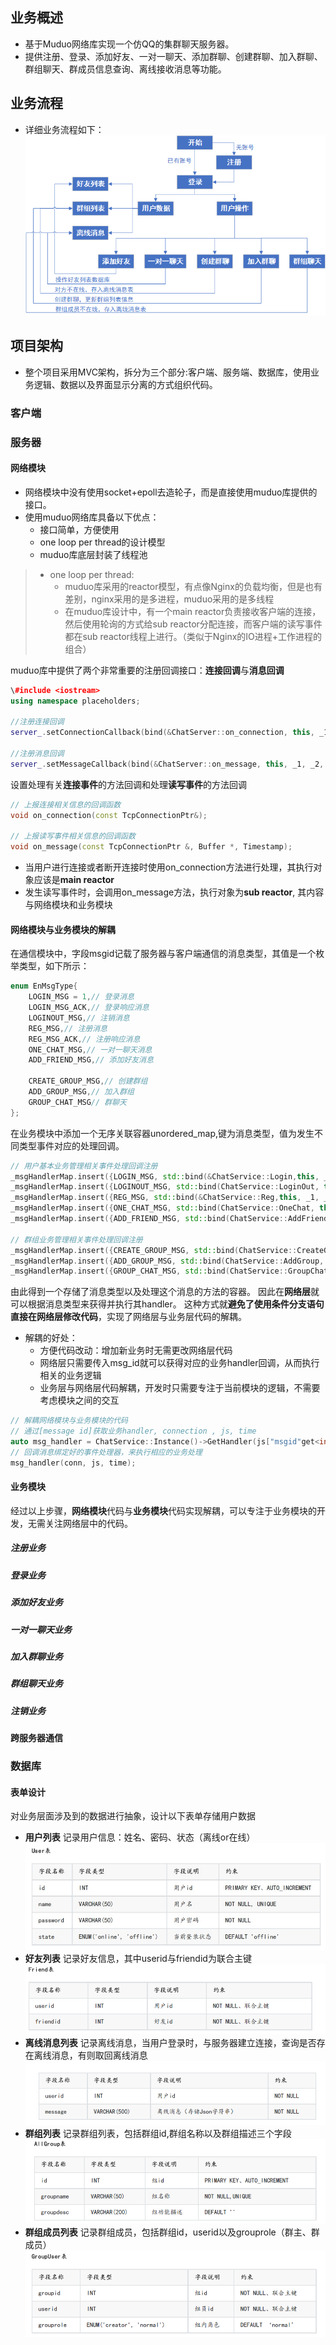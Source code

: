 ## 业务概述
- 基于Muduo网络库实现一个仿QQ的集群聊天服务器。
- 提供注册、登录、添加好友、一对一聊天、添加群聊、创建群聊、加入群聊、群组聊天、群成员信息查询、离线接收消息等功能。
## 业务流程
- 详细业务流程如下：
![业务流程](%E4%B8%9A%E5%8A%A1%E6%B5%81%E7%A8%8B.png)
## 项目架构
- 整个项目采用MVC架构，拆分为三个部分:客户端、服务端、数据库，使用业务逻辑、数据以及界面显示分离的方式组织代码。
### 客户端

### 服务器 
#### 网络模块
- 网络模块中没有使用socket+epoll去造轮子，而是直接使用muduo库提供的接口。
- 使用muduo网络库具备以下优点：
  - 接口简单，方便使用
  - one loop per thread的设计模型
  - muduo库底层封装了线程池
> - one loop per thread:
>   - muduo库采用的reactor模型，有点像Nginx的负载均衡，但是也有差别，nginx采用的是多进程，muduo采用的是多线程
>   - 在muduo库设计中，有一个main reactor负责接收客户端的连接，然后使用轮询的方式给sub reactor分配连接，而客户端的读写事件都在sub reactor线程上进行。（类似于Nginx的IO进程+工作进程的组合）

muduo库中提供了两个非常重要的注册回调接口：**连接回调**与**消息回调**
~~~C++
\#include <iostream>
using namespace placeholders;

//注册连接回调
server_.setConnectionCallback(bind(&ChatServer::on_connection, this, _1));

//注册消息回调
server_.setMessageCallback(bind(&ChatServer::on_message, this, _1, _2, _3));

~~~
设置处理有关**连接事件**的方法回调和处理**读写事件**的方法回调
~~~C++
// 上报连接相关信息的回调函数
void on_connection(const TcpConnectionPtr&);

// 上报读写事件相关信息的回调函数
void on_message(const TcpConnectionPtr &, Buffer *, Timestamp);
~~~
- 当用户进行连接或者断开连接时使用on_connection方法进行处理，其执行对象应该是**main reactor**
- 发生读写事件时，会调用on_message方法，执行对象为**sub reactor**, 其内容与网络模块和业务模块
#### 网络模块与业务模块的解耦
在通信模块中，字段msgid记载了服务器与客户端通信的消息类型，其值是一个枚举类型，如下所示：
~~~C++
enum EnMsgType{
    LOGIN_MSG = 1,// 登录消息
    LOGIN_MSG_ACK,// 登录响应消息
    LOGINOUT_MSG,// 注销消息
    REG_MSG,// 注册消息
    REG_MSG_ACK,// 注册响应消息
    ONE_CHAT_MSG,// 一对一聊天消息
    ADD_FRIEND_MSG,// 添加好友消息

    CREATE_GROUP_MSG,// 创建群组
    ADD_GROUP_MSG,// 加入群组
    GROUP_CHAT_MSG// 群聊天
};
~~~
在业务模块中添加一个无序关联容器unordered_map,键为消息类型，值为发生不同类型事件对应的处理回调。
~~~C++
// 用户基本业务管理相关事件处理回调注册
_msgHandlerMap.insert({LOGIN_MSG, std::bind(&ChatService::Login,this, _1, _2, _3)});// 绑定消息与对应的事件处理器
_msgHandlerMap.insert({LOGINOUT_MSG, std::bind(ChatService::LoginOut, this, _1, _2, _3)});
_msgHandlerMap.insert({REG_MSG, std::bind(&ChatService::Reg,this, _1, _2, _3)});
_msgHandlerMap.insert({ONE_CHAT_MSG, std::bind(ChatService::OneChat, this, _1, _2, _3)});
_msgHandlerMap.insert({ADD_FRIEND_MSG, std::bind(ChatService::AddFriend, this, _1, _2, _3)});

// 群组业务管理相关事件处理回调注册
_msgHandlerMap.insert({CREATE_GROUP_MSG, std::bind(ChatService::CreateGroup, this, _1, _2, _3)});
_msgHandlerMap.insert({ADD_GROUP_MSG, std::bind(ChatService::AddGroup, this, _1, _2, _3)});
_msgHandlerMap.insert({GROUP_CHAT_MSG, std::bind(ChatService::GroupChat, this, _1, _2, _3)});
~~~
由此得到一个存储了消息类型以及处理这个消息的方法的容器。
因此在**网络层**就可以根据消息类型来获得并执行其handler。
这种方式就**避免了使用条件分支语句直接在网络层修改代码**，实现了网络层与业务层代码的解耦。
- 解耦的好处：
  - 方便代码改动：增加新业务时无需更改网络层代码
  - 网络层只需要传入msg_id就可以获得对应的业务handler回调，从而执行相关的业务逻辑
  - 业务层与网络层代码解耦，开发时只需要专注于当前模块的逻辑，不需要考虑模块之间的交互
~~~C++
// 解耦网络模块与业务模块的代码
// 通过[message id]获取业务handler, connection , js, time
auto msg_handler = ChatService::Instance()->GetHandler(js["msgid"get<int>());
// 回调消息绑定好的事件处理器，来执行相应的业务处理
msg_handler(conn, js, time);
~~~
#### 业务模块
经过以上步骤，**网络模块**代码与**业务模块**代码实现解耦，可以专注于业务模块的开发，无需关注网络层中的代码。
##### 注册业务
##### 登录业务
##### 添加好友业务
##### 一对一聊天业务
##### 加入群聊业务
##### 群组聊天业务
##### 注销业务

#### 跨服务器通信
### 数据库
#### 表单设计
对业务层面涉及到的数据进行抽象，设计以下表单存储用户数据
- **用户列表**
  记录用户信息：姓名、密码、状态（离线or在线）
  ![](user.jpg)
- **好友列表**
  记录好友信息，其中userid与friendid为联合主键
  ![](friend.png)
- **离线消息列表**
  记录离线消息，当用户登录时，与服务器建立连接，查询是否存在离线消息，有则取回离线消息
  ![](offlinemsg.png)
- **群组列表**
  记录群组列表，包括群组id,群组名称以及群组描述三个字段
  ![](group.png)
- **群组成员列表**
  记录群组成员，包括群组id，userid以及grouprole（群主、群成员）
  ![](groupuser.png)
#### 
